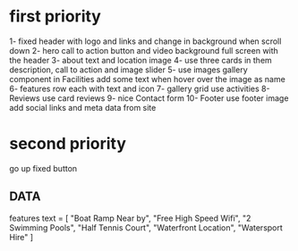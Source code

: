 # first priority
1- fixed header with logo and links and change in background when scroll down 
2- hero call to action button and video background full screen with the header
3- about text and location image
4- use three cards in them description, call to action and image slider
5- use images gallery component in Facilities add some text when hover over the image as name
6- features row each with text and icon
7- gallery grid use activities 
8- Reviews use card reviews
9- nice Contact form 
10- Footer use footer image add social links and meta data from site 



# second priority
go up fixed button 






## DATA 
features text = [
    "Boat Ramp Near by",
    "Free High Speed Wifi",
    "2 Swimming Pools",
    "Half Tennis Court",
    "Waterfront Location",
    "Watersport Hire"
]
